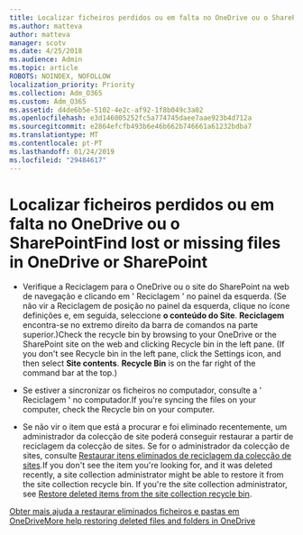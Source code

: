```yaml
---
title: Localizar ficheiros perdidos ou em falta no OneDrive ou o SharePoint
ms.author: matteva
author: matteva
manager: scotv
ms.date: 4/25/2018
ms.audience: Admin
ms.topic: article
ROBOTS: NOINDEX, NOFOLLOW
localization_priority: Priority
ms.collection: Adm_O365
ms.custom: Adm_O365
ms.assetid: d4de6b5e-5102-4e2c-af92-1f8b049c3a02
ms.openlocfilehash: e3d146005252fc5a774745daee7aae923b4d712a
ms.sourcegitcommit: e2864efcfb493b6e46b662b746661a61232bdba7
ms.translationtype: MT
ms.contentlocale: pt-PT
ms.lasthandoff: 01/24/2019
ms.locfileid: "29484617"
---
```

# <a name="find-lost-or-missing-files-in-onedrive-or-sharepoint"></a><span data-ttu-id="fcc43-102">Localizar ficheiros perdidos ou em falta no OneDrive ou o SharePoint</span><span class="sxs-lookup"><span data-stu-id="fcc43-102">Find lost or missing files in OneDrive or SharePoint</span></span>

- <span data-ttu-id="fcc43-p101">Verifique a Reciclagem para o OneDrive ou o site do SharePoint na web de navegação e clicando em ' Reciclagem ' no painel da esquerda. (Se não vir a Reciclagem de posição no painel da esquerda, clique no ícone definições e, em seguida, seleccione **o conteúdo do Site**. **Reciclagem** encontra-se no extremo direito da barra de comandos na parte superior.)</span><span class="sxs-lookup"><span data-stu-id="fcc43-p101">Check the recycle bin by browsing to your OneDrive or the SharePoint site on the web and clicking Recycle bin in the left pane. (If you don't see Recycle bin in the left pane, click the Settings icon, and then select **Site contents**. **Recycle Bin** is on the far right of the command bar at the top.)</span></span> 
    
- <span data-ttu-id="fcc43-106">Se estiver a sincronizar os ficheiros no computador, consulte a ' Reciclagem ' no computador.</span><span class="sxs-lookup"><span data-stu-id="fcc43-106">If you're syncing the files on your computer, check the Recycle bin on your computer.</span></span> 
    
- <span data-ttu-id="fcc43-p102">Se não vir o item que está a procurar e foi eliminado recentemente, um administrador da colecção de site poderá conseguir restaurar a partir de reciclagem da colecção de sites. Se for o administrador da colecção de sites, consulte [Restaurar itens eliminados de reciclagem da colecção de sites](https://go.microsoft.com/fwlink/?linkid=866439).</span><span class="sxs-lookup"><span data-stu-id="fcc43-p102">If you don't see the item you're looking for, and it was deleted recently, a site collection administrator might be able to restore it from the site collection recycle bin. If you're the site collection administrator, see [Restore deleted items from the site collection recycle bin](https://go.microsoft.com/fwlink/?linkid=866439).</span></span>
    
[<span data-ttu-id="fcc43-109">Obter mais ajuda a restaurar eliminados ficheiros e pastas em OneDrive</span><span class="sxs-lookup"><span data-stu-id="fcc43-109">More help restoring deleted files and folders in OneDrive</span></span>](https://go.microsoft.com/fwlink/?linkid=872872)
  

